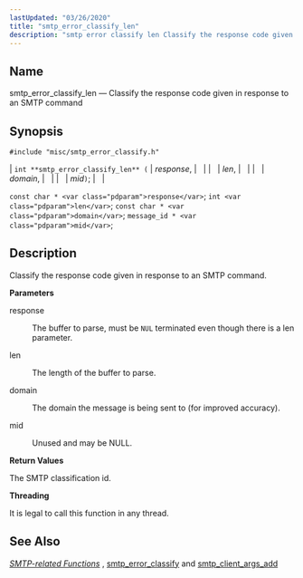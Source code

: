 ```yaml
---
lastUpdated: "03/26/2020"
title: "smtp_error_classify_len"
description: "smtp error classify len Classify the response code given in response to an SMTP command int smtp error classify len response len domain mid const char response int len const char domain message id mid Classify the response code given in response to an SMTP command response The buffer to..."
---
```


<a name="apis.smtp_error_classify_len"></a> 
## Name

smtp_error_classify_len — Classify the response code given in response to an SMTP command

## Synopsis

`#include "misc/smtp_error_classify.h"`

| `int **smtp_error_classify_len** (` | <var class="pdparam">response</var>, |   |
|   | <var class="pdparam">len</var>, |   |
|   | <var class="pdparam">domain</var>, |   |
|   | <var class="pdparam">mid</var>`)`; |   |

`const char * <var class="pdparam">response</var>`;
`int <var class="pdparam">len</var>`;
`const char * <var class="pdparam">domain</var>`;
`message_id * <var class="pdparam">mid</var>`;<a name="idp61928496"></a> 
## Description

Classify the response code given in response to an SMTP command.

**<a name="idp61929744"></a> Parameters**

<dl class="variablelist">

<dt>response</dt>

<dd>

The buffer to parse, must be `NUL` terminated even though there is a len parameter.

</dd>

<dt>len</dt>

<dd>

The length of the buffer to parse.

</dd>

<dt>domain</dt>

<dd>

The domain the message is being sent to (for improved accuracy).

</dd>

<dt>mid</dt>

<dd>

Unused and may be NULL.

</dd>

</dl>

**<a name="idp61938544"></a> Return Values**

The SMTP classification id.

**<a name="idp61939456"></a> Threading**

It is legal to call this function in any thread.

<a name="idp61941008"></a> 
## See Also

[*SMTP-related Functions*](/momentum/3/3-api/smtp) , [smtp_error_classify](/momentum/3/3-api/apis-smtp-error-classify) and [smtp_client_args_add](/momentum/3/3-api/apis-smtp-client-args-add)